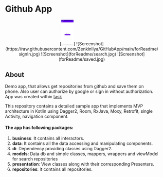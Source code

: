 # Github App
<p align="center">
    [<img alt="alt_text" width="40px" src="forReadme/signIn.jpg" />]
    ![Screenshot](https://raw.githubusercontent.com/ZenkinIlya/GitHubApp/main/forReadme/signIn.jpg)
    ![Screenshot](forReadme/search.jpg)
    ![Screenshot](forReadme/saved.jpg)
</p>

## About

Demo app, that allows get repositories from github and save them on phone. Also user can authorize by google or sign in without authorization.
App was created within [task](forReadme/Тестовое%20задание%20Android-разработчик.pdf)

This repository contains a detailed sample app that implements MVP architecture in Kotlin using Dagger2, Room, RxJava, Moxy, Retrofit, single Activity, navigation component.
<br>

#### The app has following packages:
1. **business**: It contains all interactors.
2. **data**: It contains all the data accessing and manipulating components.
3. **di**: Dependency providing classes using Dagger2.
4. **models**: Data db and simple classes, mappers, wrappers and viewModel for search repositories
5. **presentation**: View classes along with their corresponding Presenters.
6. **repositories**: It contains all repositories.